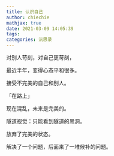 ```yaml
---
title: 认识自己
author: chiechie
mathjax: true
date: 2021-03-09 14:05:39
tags:
categories: 沉思录
---
```



对别人苛刻，对自己更苛刻，

最近半年，变得心态平和很多。

接受不完美的自己和别人。

「在路上」

现在混乱，未来是完美的。

隧道视觉：只能看到隧道的黑洞。

放弃了完美的状态。

解决了一个问题，后面来了一堆候补的问题。